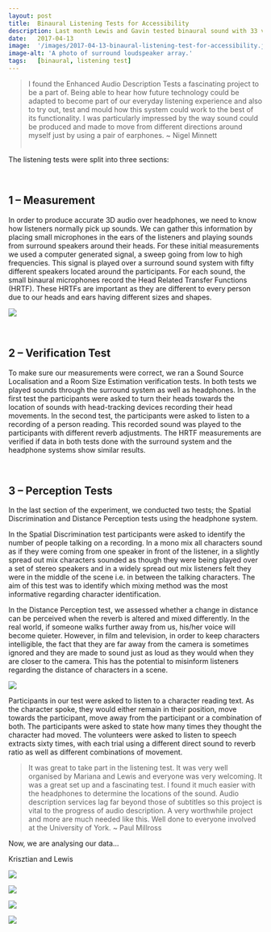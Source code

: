 ```yaml
---
layout: post
title:  Binaural Listening Tests for Accessibility
description: Last month Lewis and Gavin tested binaural sound with 33 visually impaired participants. The two main objectives were to analyse participants’ difficulties in identifying the number of people in a scene and the perception of moving characters  when listening over a pair of headphones and see whether alternative methods of audio mixing could reduce these difficulties.
date:   2017-04-13
image:  '/images/2017-04-13-binaural-listening-test-for-accessibility.jpg'
image-alt: 'A photo of surround loudspeaker array.'
tags:   [binaural, listening test]
---
```


>I found the Enhanced Audio Description Tests a fascinating project to be a part of. Being able to hear how future technology could be adapted to become part of our everyday listening experience and also to try out, test and mould how this system could work to the best of its functionality. I was particularly impressed by the way sound could be produced and made to move from different directions around myself just by using a pair of earphones. ~ Nigel Minnett
<br><br>

The listening tests were split into three sections:

<br>

## 1 – Measurement
In order to produce accurate 3D audio over headphones, we need to know how listeners normally pick up sounds. We can gather this information by placing small microphones in the ears of the listeners and playing sounds from surround speakers around their heads. For these initial measurements we used a computer generated signal, a sweep going from low to high frequencies. This signal is played over a surround sound system with fifty different speakers located around the participants. For each sound, the small binaural microphones record the Head Related Transfer Functions (HRTF). These HRTFs are important as they are different to every person due to our heads and ears having different sizes and shapes.

![](../images/2017-04-13-binaural-listening-test-for-accessibility-IMG_0011.jpg)

<br>

## 2 – Verification Test
To make sure our measurements were correct, we ran a Sound Source Localisation and a Room Size Estimation verification tests. In both tests we played sounds through the surround system as well as headphones. In the first test the participants were asked to turn their heads towards the location of sounds with head-tracking devices recording their head movements. In the second test, the participants were asked to listen to a recording of a person reading. This recorded sound was played to the participants with different reverb adjustments. The HRTF measurements are verified if data in both tests done with the surround system and the headphone systems show similar results.

<br>

## 3 – Perception Tests
In the last section of the experiment, we conducted two tests; the Spatial Discrimination and Distance Perception tests using the headphone system.

In the Spatial Discrimination test participants were asked to identify the number of people talking on a recording. In a mono mix all characters sound as if they were coming from one speaker in front of the listener, in a slightly spread out mix characters sounded as though they were being played over a set of stereo speakers and in a widely spread out mix listeners felt they were in the middle of the scene i.e. in between the talking characters. The aim of this test was to identify which mixing method was the most informative regarding character identification.

In the Distance Perception test, we assessed whether a change in distance can be perceived when the reverb is altered and mixed differently. In the real world, if someone walks further away from us, his/her voice will become quieter. However, in film and television, in order to keep characters intelligible, the fact that they are far away from the camera is sometimes ignored and they are made to sound just as loud as they would when they are closer to the camera. This has the potential to misinform listeners regarding the distance of characters in a scene.

![](../images/2017-04-13-binaural-listening-test-for-accessibility-IMG_0012.jpg)

Participants in our test were asked to listen to a character reading text. As the character spoke, they would either remain in their position, move towards the participant, move away from the participant or a combination of both. The participants were asked to state how many times they thought the character had moved. The volunteers were asked to listen to speech extracts sixty times, with each trial using a different direct sound to reverb ratio as well as different combinations of movement.

> It was great to take part in the listening test. It was very well organised by Mariana and Lewis and everyone was very welcoming. It was a great set up and a fascinating test. I found it much easier with the headphones to determine the locations of the sound. Audio description services lag far beyond those of subtitles so this project is vital to the progress of audio description. A very worthwhile project and more are much needed like this. Well done to everyone involved at the University of York. ~ Paul Millross

Now, we are analysing our data…

Krisztian and Lewis

![](../images/2017-04-13-binaural-listening-test-for-accessibility-IMG_0013.jpg)

![](../images/2017-04-13-binaural-listening-test-for-accessibility-IMG_0019.jpg)

![](../images/2017-04-13-binaural-listening-test-for-accessibility-IMG_0020.jpg)

![](../images/2017-04-13-binaural-listening-test-for-accessibility-IMG_0043.jpg)